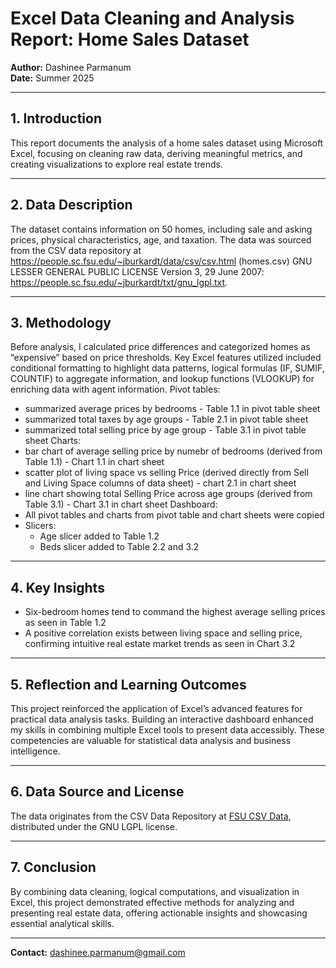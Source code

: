 # Excel Data Cleaning and Analysis Report: Home Sales Dataset

**Author:** Dashinee Parmanum  
**Date:** Summer 2025

---
## 1. Introduction
This report documents the analysis of a home sales dataset using Microsoft Excel, focusing on cleaning raw data, deriving meaningful metrics, and creating visualizations to explore real estate trends.

---
## 2. Data Description
The dataset contains information on 50 homes, including sale and asking prices, physical characteristics, age, and taxation. The data was sourced from the CSV data repository at https://people.sc.fsu.edu/~jburkardt/data/csv/csv.html (homes.csv) 
GNU LESSER GENERAL PUBLIC LICENSE Version 3, 29 June 2007: https://people.sc.fsu.edu/~jburkardt/txt/gnu_lgpl.txt.

---
## 3. Methodology
Before analysis, I calculated price differences and categorized homes as “expensive” based on price thresholds. Key Excel features utilized included conditional formatting to highlight data patterns, logical formulas (IF, SUMIF, COUNTIF) to aggregate information, and lookup functions (VLOOKUP) for enriching data with agent information.
Pivot tables:
- summarized average prices by bedrooms - Table 1.1 in pivot table sheet
- summarized total taxes by age groups - Table 2.1 in pivot table sheet
- summarized total selling price by age group - Table 3.1 in pivot table sheet
Charts: 
- bar chart of average selling price by numebr of bedrooms (derived from Table 1.1) - Chart 1.1 in chart sheet
- scatter plot of living space vs selling Price (derived directly from Sell and Living Space columns of data sheet) - chart 2.1 in chart sheet
- line chart showing total Selling Price across age groups (derived from Table 3.1) - Chart 3.1 in chart sheet
 Dashboard:
 - All pivot tables and charts from pivot table and chart sheets were copied
 - Slicers:
    - Age slicer added to Table 1.2
    - Beds slicer added to Table 2.2 and 3.2
---
## 4. Key Insights
- Six-bedroom homes tend to command the highest average selling prices as seen in Table 1.2
- A positive correlation exists between living space and selling price, confirming intuitive real estate market trends as seen in Chart 3.2

---
## 5. Reflection and Learning Outcomes
This project reinforced the application of Excel’s advanced features for practical data analysis tasks. Building an interactive dashboard enhanced my skills in combining multiple Excel tools to present data accessibly. These competencies are valuable for statistical data analysis and business intelligence.

---
## 6. Data Source and License
The data originates from the CSV Data Repository at [FSU CSV Data](https://people.sc.fsu.edu/~jburkardt/data/csv/csv.html), distributed under the GNU LGPL license.

---
## 7. Conclusion
By combining data cleaning, logical computations, and visualization in Excel, this project demonstrated effective methods for analyzing and presenting real estate data, offering actionable insights and showcasing essential analytical skills.

---
**Contact:** dashinee.parmanum@gmail.com  
